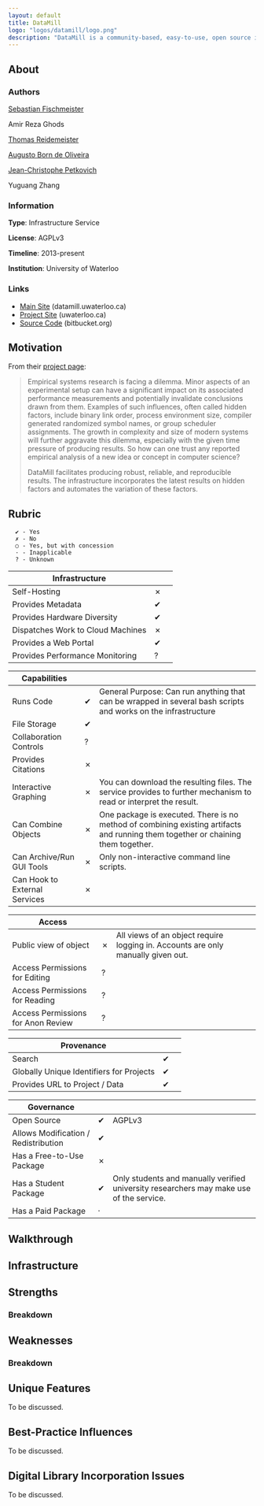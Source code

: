 ```yaml
---
layout: default
title: DataMill
logo: "logos/datamill/logo.png"
description: "DataMill is a community-based, easy-to-use, open source infrastructure for performance evaluation."
---
```


## About

### Authors

[Sebastian Fischmeister](https://uwaterloo.ca/embedded-software-group/people-profiles/sebastian-fischmeister)

Amir Reza Ghods

[Thomas Reidemeister](https://uwaterloo.ca/embedded-software-group/people-profiles/thomas-reidemeister)

[Augusto Born de Oliveira](https://uwaterloo.ca/embedded-software-group/people-profiles/augusto-born-oliveira)

[Jean-Christophe Petkovich](https://uwaterloo.ca/embedded-software-group/people-profiles/jean-christophe-petkovich)

Yuguang Zhang

### Information

**Type**: Infrastructure Service

**License**: AGPLv3

**Timeline**: 2013-present

**Institution**: University of Waterloo

### Links

* [Main Site](https://datamill.uwaterloo.ca/) (datamill.uwaterloo.ca)
* [Project Site](https://uwaterloo.ca/embedded-software-group/datamill) (uwaterloo.ca)
* [Source Code](https://bitbucket.org/yuguang/datamill/) (bitbucket.org)

## Motivation

From their [project page](https://uwaterloo.ca/embedded-software-group/datamill):

> Empirical systems research is facing a dilemma. Minor aspects of an experimental setup can have a significant impact on its associated performance measurements and potentially invalidate conclusions drawn from them. Examples of such influences, often called hidden factors, include binary link order, process environment size, compiler generated randomized symbol names, or group scheduler assignments. The growth in complexity and size of modern systems will further aggravate this dilemma, especially with the given time pressure of producing results. So how can one trust any reported empirical analysis of a new idea or concept in computer science?
>
> DataMill facilitates producing robust, reliable, and reproducible results. The infrastructure incorporates the latest results on hidden factors and automates the variation of these factors.

## Rubric

```
  ✔ - Yes
  ✗ - No
  ○ - Yes, but with concession
  · - Inapplicable
  ? - Unknown
```

| Infrastructure                       |     |            |
| ------------------------------------ | --- | ---------- |
| Self-Hosting                         |  ✗  | |
| Provides Metadata                    |  ✔  | |
| Provides Hardware Diversity          |  ✔  | |
| Dispatches Work to Cloud Machines    |  ✗  | |
| Provides a Web Portal                |  ✔  | |
| Provides Performance Monitoring      |  ?  | |

| Capabilities                         |     |            |
| ------------------------------------ | --- | ---------- |
| Runs Code                            |  ✔  | General Purpose: Can run anything that can be wrapped in several bash scripts and works on the infrastructure |
| File Storage                         |  ✔  | |
| Collaboration Controls               |  ?  | |
| Provides Citations                   |  ✗  | |
| Interactive Graphing                 |  ✗  | You can download the resulting files. The service provides to further mechanism to read or interpret the result. |
| Can Combine Objects                  |  ✗  | One package is executed. There is no method of combining existing artifacts and running them together or chaining them together. |
| Can Archive/Run GUI Tools            |  ✗  | Only non-interactive command line scripts. |
| Can Hook to External Services        |  ✗  | |

| Access                               |     |            |
| ------------------------------------ | --- | ---------- |
| Public view of object                |  ✗  | All views of an object require logging in. Accounts are only manually given out. |
| Access Permissions for Editing       |  ?  |            |
| Access Permissions for Reading       |  ?  |            |
| Access Permissions for Anon Review   |  ?  | |

| Provenance                               |     |            |
| ---------------------------------------- | --- | ---------- |
| Search                                   |  ✔  | |
| Globally Unique Identifiers for Projects |  ✔  | |
| Provides URL to Project / Data           |  ✔  | |

| Governance                           |     |            |
| ------------------------------------ | --- | ---------- |
| Open Source                          |  ✔  | AGPLv3     |
| Allows Modification / Redistribution |  ✔  |            |
| Has a Free-to-Use Package            |  ✗  | |
| Has a Student Package                |  ✔  | Only students and manually verified university researchers may make use of the service. |
| Has a Paid Package                   |  ·  |            |

## Walkthrough

## Infrastructure

## Strengths

### Breakdown

## Weaknesses

### Breakdown

## Unique Features

To be discussed.

## Best-Practice Influences

To be discussed.

## Digital Library Incorporation Issues

To be discussed.
